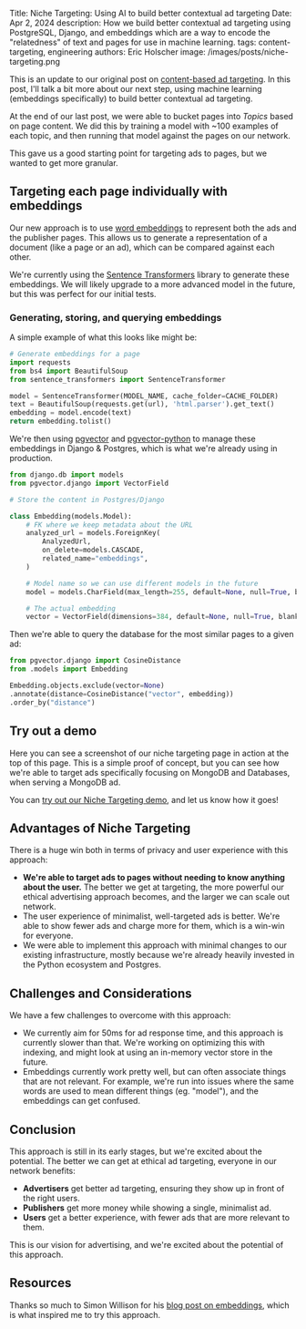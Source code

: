Title: Niche Targeting: Using AI to build better contextual ad targeting
Date: Apr 2, 2024
description: How we build better contextual ad targeting using PostgreSQL, Django, and embeddings which are a way to encode the "relatedness" of text and pages for use in machine learning.
tags: content-targeting, engineering
authors: Eric Holscher
image: /images/posts/niche-targeting.png

This is an update to our original post on [content-based ad targeting](https://www.ethicalads.io/blog/2022/11/a-new-approach-to-content-based-targeting-for-advertising/).
In this post, I'll talk a bit more about our next step, using machine learning (embeddings specifically) to build better contextual ad targeting.

At the end of our last post,
we were able to bucket pages into _Topics_ based on page content.
We did this by training a model with ~100 examples of each topic,
and then running that model against the pages on our network.

This gave us a good starting point for targeting ads to pages,
but we wanted to get more granular.

## Targeting each page individually with embeddings

Our new approach is to use [word embeddings](https://en.wikipedia.org/wiki/Word_embedding) to represent both the ads and the publisher pages.
This allows us to generate a representation of a document (like a page or an ad),
which can be compared against each other.

We're currently using the [Sentence Transformers](https://www.sbert.net/) library to generate these embeddings.
We will likely upgrade to a more advanced model in the future,
but this was perfect for our initial tests.

### Generating, storing, and querying embeddings

A simple example of what this looks like might be:

```python
# Generate embeddings for a page
import requests
from bs4 import BeautifulSoup
from sentence_transformers import SentenceTransformer

model = SentenceTransformer(MODEL_NAME, cache_folder=CACHE_FOLDER)
text = BeautifulSoup(requests.get(url), 'html.parser').get_text()
embedding = model.encode(text)
return embedding.tolist()
```

We're then using [pgvector](https://github.com/pgvector/pgvector) and [pgvector-python](https://github.com/pgvector/pgvector-python) to manage these embeddings in Django & Postgres,
which is what we're already using in production.

```python
from django.db import models
from pgvector.django import VectorField

# Store the content in Postgres/Django

class Embedding(models.Model):
    # FK where we keep metadata about the URL
    analyzed_url = models.ForeignKey(
        AnalyzedUrl,
        on_delete=models.CASCADE,
        related_name="embeddings",
    )

    # Model name so we can use different models in the future
    model = models.CharField(max_length=255, default=None, null=True, blank=True)

    # The actual embedding
    vector = VectorField(dimensions=384, default=None, null=True, blank=True)
```

Then we're able to query the database for the most similar pages to a given ad:

```python
from pgvector.django import CosineDistance
from .models import Embedding

Embedding.objects.exclude(vector=None)
.annotate(distance=CosineDistance("vector", embedding))
.order_by("distance")
```

## Try out a demo

Here you can see a screenshot of our niche targeting page in action at the top of this page.
This is a simple proof of concept,
but you can see how we're able to target ads specifically focusing on MongoDB and Databases,
when serving a MongoDB ad.

You can [try out our Niche Targeting demo](https://www.ethicalads.io/advertisers/similar-pages/?url=https%3A%2F%2Fwww.mongodb.com%2Fatlas),
and let us know how it goes!

## Advantages of Niche Targeting

There is a huge win both in terms of privacy and user experience with this approach:

* **We're able to target ads to pages without needing to know anything about the user.** The better we get at targeting, the more powerful our ethical advertising approach becomes, and the larger we can scale out network.
* The user experience of minimalist, well-targeted ads is better. We're able to show fewer ads and charge more for them, which is a win-win for everyone.
* We were able to implement this approach with minimal changes to our existing infrastructure, mostly because we're already heavily invested in the Python ecosystem and Postgres.

## Challenges and Considerations

We have a few challenges to overcome with this approach:

* We currently aim for 50ms for ad response time, and this approach is currently slower than that. We're working on optimizing this with indexing, and might look at using an in-memory vector store in the future.
* Embeddings currently work pretty well, but can often associate things that are not relevant. For example, we're run into issues where the same words are used to mean different things (eg. "model"), and the embeddings can get confused.

## Conclusion

This approach is still in its early stages, but we're excited about the potential.
The better we can get at ethical ad targeting,
everyone in our network benefits:

* **Advertisers** get better ad targeting, ensuring they show up in front of the right users.
* **Publishers** get more money while showing a single, minimalist ad.
* **Users** get a better experience, with fewer ads that are more relevant to them.

This is our vision for advertising,
and we're excited about the potential of this approach.

## Resources

Thanks so much to Simon Willison for his [blog post on embeddings](https://simonwillison.net/2023/Oct/23/embeddings/),
which is what inspired me to try this approach.
